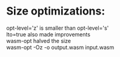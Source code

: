 # Size optimizations:
  
opt-level='z' is smaller than opt-level='s'
<br>
lto=true also made improvements
<br>
wasm-opt halved the size
<br>
wasm-opt -Oz -o output.wasm input.wasm
